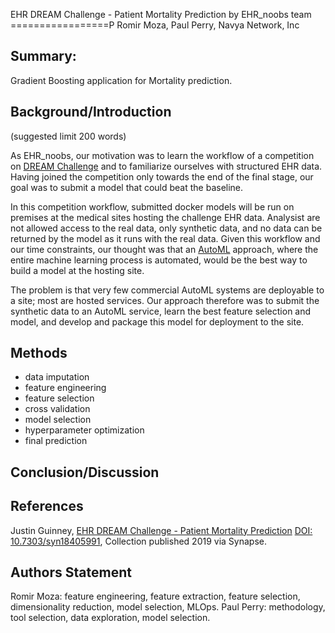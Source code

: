 EHR DREAM Challenge - Patient Mortality Prediction by EHR_noobs team
=================P
Romir Moza, Paul Perry, 
Navya Network, Inc

## Summary:
Gradient Boosting application for Mortality prediction.

## Background/Introduction
(suggested limit 200 words)

As EHR_noobs, our motivation was to learn the workflow of a
competition on [DREAM Challenge]() and to familiarize ourselves with
structured EHR data.  Having joined the competition only towards the
end of the final stage, our goal was to submit a model that could beat
the baseline.

In this competition workflow, submitted docker models will be run on
premises at the medical sites hosting the challenge EHR
data. Analysist are not allowed access to the real data, only
synthetic data, and no data can be returned by the model as it runs
with the real data. Given this workflow and our time constraints, our
thought was that an
[AutoML](https://en.wikipedia.org/wiki/Automated_machine_learning)
approach, where the entire machine learning process is automated,
would be the best way to build a model at the hosting site.

The problem is that very few commercial AutoML systems are deployable
to a site; most are hosted services. Our approach therefore was to
submit the synthetic data to an AutoML service, learn the best feature
selection and model, and develop and package this model for deployment
to the site.

<!--
Please try to address the following points:

What is the motivation for your approach? This will include any previous work and observations that you have made about the data to suggest your approach is a good one. Provide the reader with an intuition of how you approached the problem
What is the underlying methodology used (e.g., SVM or regression)?
Where there any novel approaches taken in regards to
-->

## Methods
<!--
(suggested limit 800 words)

The methods should cover a full description of your methods so a reader can reproduce them. Please cover how you processed the data, if any data was imputed or manipulated in any way (e.g., you mapped data onto pathways or combined different datasets), the underlying algorithm, any modifications to the underlying method of importance, the incorporation of outside data, and the approach to predict submitted data.
If you submitted multiple predictions, please specify which is the difference among them (e.g. only parameters tuning or different algorithms). If needed, you can decide to write one sub-paragraph for each submission.
-->
- data imputation
- feature engineering
- feature selection
- cross validation
- model selection
- hyperparameter optimization
- final prediction

## Conclusion/Discussion

<!--
(suggested limit 200 words)

This section should include a short summary and any insights gained during the algorithm. For example, which dataset was most informative? You can include future directions. You may also add some discussion on the general performance of your methodology (if you wish) and if there were pitfalls, what are they?
-->

## References

<!--
(suggested limit 10 references)

Don't forget to reference your specific challenge (e.g. NIEHS-NCATS-UNC DREAM Toxicogenetics Challenge (syn1761567)).
-->
Justin Guinney, [EHR DREAM Challenge - Patient Mortality Prediction](https://www.synapse.org/#!Synapse:syn18405991/wiki/589657)
[DOI: 10.7303/syn18405991](https://doi.org/10.7303/syn18405991), Collection published 2019 via Synapse.

## Authors Statement
<!-- Please list all author's contributions -->
Romir Moza: feature engineering, feature extraction, feature selection, dimensionality reduction, model selection, MLOps.
Paul Perry: methodology, tool selection, data exploration, model selection.


